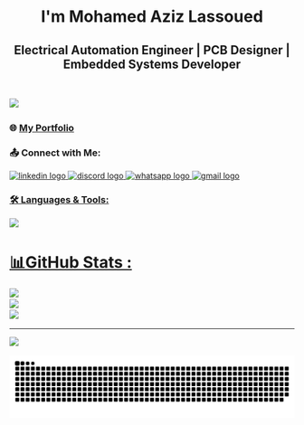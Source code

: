 <h1 align="center">I'm Mohamed Aziz Lassoued</h1>

<h2 align="center">Electrical Automation Engineer | PCB Designer | Embedded Systems Developer</h2>
<br>
  <p align="left">
      <img src="https://komarev.com/ghpvc/?username=med-aziz1&style=flat&color=4010B0"/> <!-- Profile Views -->
  </p>
  
### 🌐 [My Portfolio](https://med-aziz1.github.io/)

<h3 align="left">📤 Connect with Me:</h3>
<p align="left">
    <a href="https://www.linkedin.com/in/mohamed-aziz-lassoued-272762270/"> <!-- LinkedIn Profile -->
  <img src="https://raw.githubusercontent.com/maurodesouza/profile-readme-generator/master/src/assets/icons/social/linkedin/default.svg" width="52" height="40" alt="linkedin logo"  />
   <a href="https://discord.gg/your-invite-code" target="_blank">
  <img src="https://raw.githubusercontent.com/maurodesouza/profile-readme-generator/master/src/assets/icons/social/discord/default.svg" width="52" height="40" alt="discord logo"  />
      <a href="https://wa.me/25333669" target="_blank">
  <img src="https://raw.githubusercontent.com/maurodesouza/profile-readme-generator/master/src/assets/icons/social/whatsapp/default.svg" width="52" height="40" alt="whatsapp logo"  />
  <a href="mailto:lassoued10.mohamedaziz@gmail.com"> <!-- Gmail -->
  <img src="https://raw.githubusercontent.com/maurodesouza/profile-readme-generator/master/src/assets/icons/social/gmail/default.svg" width="52" height="40" alt="gmail logo"  />
</p>
<h3 align="left">🛠️ Languages & Tools:</h3>
<p align="left">
<img src="https://skillicons.dev/icons?i=c,cpp,python,nodejs,arduino,matlab,cmake,git,firebase,qt,pycharm,vscode,eclipse"/>
</p>

# 📊GitHub Stats :
![](https://github-readme-stats.vercel.app/api?username=med-aziz1&theme=radical&hide_border=false&include_all_commits=false&count_private=false)<br/>
![](https://github-readme-streak-stats.herokuapp.com/?user=med-aziz1&theme=radical&hide_border=false)<br/>
![](https://github-readme-stats.vercel.app/api/top-langs/?username=med-aziz1&theme=radical&hide_border=false&include_all_commits=false&count_private=false&layout=compact)

---
[![](https://visitcount.itsvg.in/api?id=med-aziz1&icon=0&color=0)](https://visitcount.itsvg.in)


  <p align="left">
    <img src="https://raw.githubusercontent.com/platane/snk/output/github-contribution-grid-snake-dark.svg"> <!-- Snake -->
  </p>
